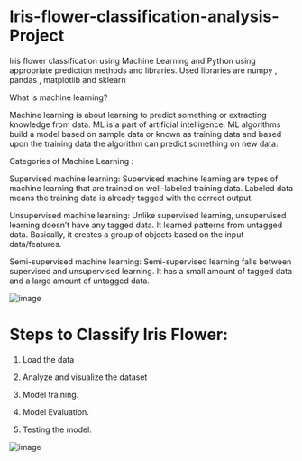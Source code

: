 # Iris-flower-classification-analysis-Project
Iris flower classification using Machine Learning and Python using appropriate prediction methods and libraries. Used libraries are numpy , pandas , matplotlib and sklearn

What is machine learning?

Machine learning is about learning to predict something or extracting knowledge from data. ML is a part of artificial intelligence. ML algorithms build a model based on sample data or known as training data and based upon the training data the algorithm can predict something on new data.

Categories of Machine Learning :

Supervised machine learning: Supervised machine learning are types of machine learning that are trained on well-labeled training data. Labeled data means the training data is already tagged with the correct output.

Unsupervised machine learning: Unlike supervised learning, unsupervised learning doesn’t have any tagged data. It learned patterns from untagged data. Basically, it creates a group of objects based on the input data/features.

Semi-supervised machine learning: Semi-supervised learning falls between supervised and unsupervised learning. It has a small amount of tagged data and a large amount of untagged data.

![image](https://user-images.githubusercontent.com/72293918/152356411-e5680fbe-4621-4239-a4b2-f7e087bbb91b.png)


# Steps to Classify Iris Flower:

1. Load the data

2. Analyze and visualize the dataset

3. Model training.

4. Model Evaluation.

5. Testing the model.

![image](https://user-images.githubusercontent.com/72293918/152356069-8d09490e-7a8b-4738-8d68-57ca82e83d96.png)
